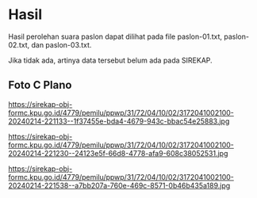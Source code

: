 # Hasil

Hasil perolehan suara paslon dapat dilihat pada file paslon-01.txt, paslon-02.txt, dan paslon-03.txt.

Jika tidak ada, artinya data tersebut belum ada pada SIREKAP.

## Foto C Plano

https://sirekap-obj-formc.kpu.go.id/4779/pemilu/ppwp/31/72/04/10/02/3172041002100-20240214-221133--1f37455e-bda4-4679-943c-bbac54e25883.jpg

https://sirekap-obj-formc.kpu.go.id/4779/pemilu/ppwp/31/72/04/10/02/3172041002100-20240214-221230--24123e5f-66d8-4778-afa9-608c38052531.jpg

https://sirekap-obj-formc.kpu.go.id/4779/pemilu/ppwp/31/72/04/10/02/3172041002100-20240214-221538--a7bb207a-760e-469c-8571-0b46b435a189.jpg
